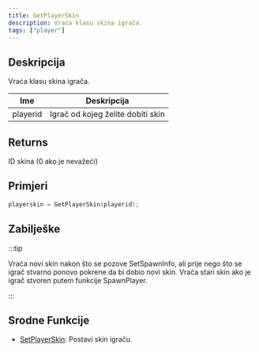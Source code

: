 ```yaml
---
title: GetPlayerSkin
description: Vraća klasu skina igrača.
tags: ["player"]
---
```


## Deskripcija

Vraća klasu skina igrača.

| Ime      | Deskripcija                       |
| -------- | --------------------------------- |
| playerid | Igrač od kojeg želite dobiti skin |

## Returns

ID skina (0 ako je nevažeći)

## Primjeri

```c
playerskin = GetPlayerSkin(playerid);
```

## Zabilješke

:::tip

Vraća novi skin nakon što se pozove SetSpawnInfo, ali prije nego što se igrač stvarno ponovo pokrene da bi dobio novi skin. Vraća stari skin ako je igrač stvoren putem funkcije SpawnPlayer.

:::

## Srodne Funkcije

- [SetPlayerSkin](SetPlayerSkin): Postavi skin igraču.
